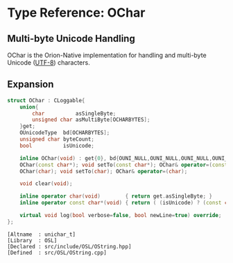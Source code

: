 # Type Reference: OChar
## Multi-byte Unicode Handling
OChar is the Orion-Native implementation for handling and multi-byte Unicode ([UTF-8](https://en.wikipedia.org/wiki/UTF-8)) characters.

## Expansion
```cpp
struct OChar : CLoggable{
	union{
		char          asSingleByte;
		unsigned char asMultiByte[OCHARBYTES];
	}get;
	OUnicodeType  bd[OCHARBYTES];
	unsigned char byteCount;
	bool          isUnicode;

	inline OChar(void) : get{0}, bd{OUNI_NULL,OUNI_NULL,OUNI_NULL,OUNI_NULL,OUNI_NULL}, byteCount{1}, isUnicode{0} {}
	OChar(const char*); void setTo(const char*); OChar& operator=(const char*);
	OChar(char); void setTo(char); OChar& operator=(char);

	void clear(void);

	inline operator char(void)        { return get.asSingleByte; }
	inline operator const char*(void) { return ( (isUnicode) ? (const char*)get.asMultiByte : 0 ); }

	virtual void log(bool verbose=false, bool newLine=true) override;
};
```
```
[Altname  : unichar_t]
[Library  : OSL]
[Declared : src/include/OSL/OString.hpp]
[Defined  : src/OSL/OString.cpp]
```
